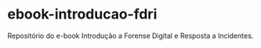 # ebook-introducao-fdri
Repositório do e-book Introdução a Forense Digital e Resposta a Incidentes.
